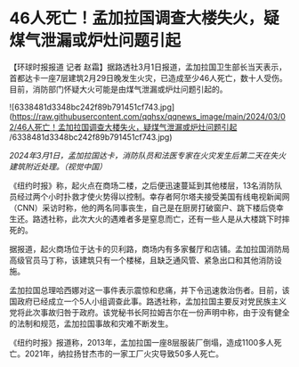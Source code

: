 # 46人死亡！孟加拉国调查大楼失火，疑煤气泄漏或炉灶问题引起

【环球时报报道 记者
赵霜】据路透社3月1日报道，孟加拉国卫生部长当天表示，首都达卡一座7层建筑2月29日晚发生火灾，已造成至少46人死亡，数十人受伤。目前，消防部门怀疑大火可能是由煤气泄漏或炉灶问题引起的。

![6338481d3348bc242f89b791451cf743.jpg](https://raw.githubusercontent.com/qqhsx/qqnews_image/main/2024/03/02/46人死亡！孟加拉国调查大楼失火，疑煤气泄漏或炉灶问题引起 /6338481d3348bc242f89b791451cf743.jpg)

_2024年3月1日，孟加拉国达卡，消防队员和法医专家在火灾发生后第二天在失火建筑附近处理。（视觉中国）_

《纽约时报》称，起火点在商场二楼，之后便迅速蔓延到其他楼层，13名消防队员经过两个小时扑救才使火势得以控制。幸存者阿尔塔夫接受美国有线电视新闻网（CNN）采访时称，他的两名同事丧生，自己是在厨房打破窗户、跳下楼后侥幸生还。路透社称，此次大火的遇难者多是窒息而亡，还有一些人是从大楼跳下时摔死的。

据报道，起火商场位于达卡的贝利路，商场内有多家餐厅和店铺。孟加拉国消防局高级官员马丁称，该建筑只有一个楼梯，且缺乏通风管、紧急出口和其他消防设施。

孟加拉国总理哈西娜对这一事件表示震惊和悲痛，并下令迅速救治伤者。目前，该国政府已经成立一个5人小组调查此事。路透社称，孟加拉国主要反对党民族主义党将此次事故归咎于政府。该党秘书长阿拉姆吉尔在一份声明中称，由于没有健全的法制和规范，孟加拉国事故和灾难不断发生。

《纽约时报》报道称，2013年，孟加拉国一座8层服装厂倒塌，造成1100多人死亡。2021年，纳拉扬甘杰市的一家工厂火灾导致50多人死亡。

